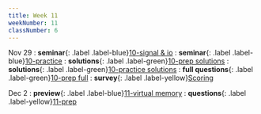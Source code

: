 ```yaml
---
title: Week 11
weekNumber: 11
classNumber: 6
---
```


Nov 29
: **seminar**{: .label .label-blue}[10-signal & io](/ics-23-fall/assets/class6/23-slides/10-signal%20&%20io.pdf)
  : **seminar**{: .label .label-blue}[10-practice](/ics-23-fall/assets/class6/23-slides/10-signal%20&%20io%20practice.pdf)
: **solutions**{: .label .label-green}[10-prep solutions](/ics-23-fall/assets/class6/23-slides/10-signal%20&%20io%20prep%20solns.pdf)
  : **solutions**{: .label .label-green}[10-practice solutions](/ics-23-fall/assets/class6/23-slides/10-signal%20&%20io%20practice%20solns.pdf)
: **full questions**{: .label .label-green}[10-prep full](/ics-23-fall/assets/class6/23-slides/10-signal%20&%20io%20prep%20(full).pdf)
  : **survey**{: .label .label-yellow}[Scoring](https://www.wjx.cn/vm/ePfilJe.aspx)

Dec 2
: **preview**{: .label .label-blue}[11-virtual memory](/ics-23-fall/assets/class6/23-slides/11-virtual%20memory%20(pre-view).pdf)
  : **questions**{: .label .label-yellow}[11-prep](/ics-23-fall/assets/class6/23-slides/11-virtual%20memory%20prep.pdf)